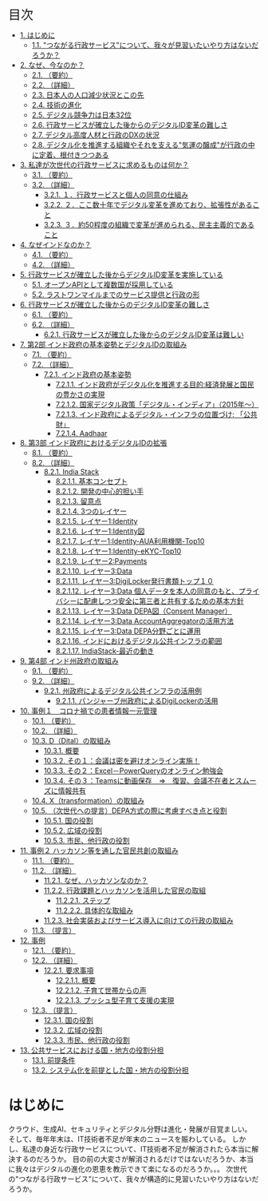 <div style="page-break-before: always;"></div>

<div style="page-break-before:always"></div>

<span style="font-size: 25px;">目次</span>
<div class="ToC">

- [1. はじめに](#1-はじめに)
  - [1.1. "つながる行政サービス"について、我々が見習いたいやり方はないだろうか？](#11-つながる行政サービスについて我々が見習いたいやり方はないだろうか)
- [2. なぜ、今なのか？](#2-なぜ今なのか)
  - [2.1. （要約）](#21-要約)
  - [2.2. （詳細）](#22-詳細)
  - [2.3. 日本人の人口減少状況とこの先](#23-日本人の人口減少状況とこの先)
  - [2.4. 技術の進化](#24-技術の進化)
  - [2.5. デジタル競争力は日本32位](#25-デジタル競争力は日本32位)
  - [2.6. 行政サービスが確立した後からのデジタルID変革の難しさ](#26-行政サービスが確立した後からのデジタルid変革の難しさ)
  - [2.7. デジタル高度人材と行政のDXの状況](#27-デジタル高度人材と行政のdxの状況)
  - [2.8. デジタル化を推進する組織やそれを支える"気運の醸成"が行政の中に定着、根付きつつある](#28-デジタル化を推進する組織やそれを支える気運の醸成が行政の中に定着根付きつつある)
- [3. 私達が次世代の行政サービスに求めるものは何か？](#3-私達が次世代の行政サービスに求めるものは何か)
  - [3.1. （要約）](#31-要約)
  - [3.2. （詳細）](#32-詳細)
    - [3.2.1. １．行政サービスと個人の同意の仕組み](#321-１行政サービスと個人の同意の仕組み)
    - [3.2.2. ２．ここ数十年でデジタル変革を進めており、拡張性があること](#322-２ここ数十年でデジタル変革を進めており拡張性があること)
    - [3.2.3. ３．約50程度の組織で変革が進められる、民主主義的であること](#323-３約50程度の組織で変革が進められる民主主義的であること)
- [4. なぜインドなのか？](#4-なぜインドなのか)
  - [4.1. （要約）](#41-要約)
  - [4.2. （詳細）](#42-詳細)
- [5. 行政サービスが確立した後からデジタルID変革を実施している](#5-行政サービスが確立した後からデジタルid変革を実施している)
  - [5.1. オープンAPIとして複数国が採用している](#51-オープンapiとして複数国が採用している)
  - [5.2. ラストワンマイルまでのサービス提供と行政の形](#52-ラストワンマイルまでのサービス提供と行政の形)
- [6. 行政サービスが確立した後からのデジタルID変革の難しさ](#6-行政サービスが確立した後からのデジタルid変革の難しさ)
  - [6.1. （要約）](#61-要約)
  - [6.2. （詳細）](#62-詳細)
    - [6.2.1. 行政サービスが確立した後からのデジタルID変革は難しい](#621-行政サービスが確立した後からのデジタルid変革は難しい)
- [7. 第2部 インド政府の基本姿勢とデジタルIDの取組み](#7-第2部-インド政府の基本姿勢とデジタルidの取組み)
  - [7.1. （要約）](#71-要約)
  - [7.2. （詳細）](#72-詳細)
    - [7.2.1. インド政府の基本姿勢](#721-インド政府の基本姿勢)
      - [7.2.1.1. インド政府がデジタル化を推進する目的:経済発展と国民の豊かさの実現](#7211-インド政府がデジタル化を推進する目的経済発展と国民の豊かさの実現)
      - [7.2.1.2. 国家デジタル政策「デジタル・インディア」（2015年～）](#7212-国家デジタル政策デジタルインディア2015年)
      - [7.2.1.3. インド政府によるデジタル・インフラの位置づけ: 「公共財」](#7213-インド政府によるデジタルインフラの位置づけ-公共財)
      - [7.2.1.4. Aadhaar](#7214-aadhaar)
- [8. 第3部 インド政府におけるデジタルIDの拡張](#8-第3部-インド政府におけるデジタルidの拡張)
  - [8.1. （要約）](#81-要約)
  - [8.2. （詳細）](#82-詳細)
    - [8.2.1. India Stack](#821-india-stack)
      - [8.2.1.1. 基本コンセプト](#8211-基本コンセプト)
      - [8.2.1.2. 開発の中心的担い手](#8212-開発の中心的担い手)
      - [8.2.1.3. 留意点](#8213-留意点)
      - [8.2.1.4. 3つのレイヤー](#8214-3つのレイヤー)
      - [8.2.1.5. レイヤー1:Identity](#8215-レイヤー1identity)
      - [8.2.1.6. レイヤー1:Identity図](#8216-レイヤー1identity図)
      - [8.2.1.7. レイヤー1:Identity-AUA利用機関-Top10](#8217-レイヤー1identity-aua利用機関-top10)
      - [8.2.1.8. レイヤー1:Identity-eKYC-Top10](#8218-レイヤー1identity-ekyc-top10)
      - [8.2.1.9. レイヤー2:Payments](#8219-レイヤー2payments)
      - [8.2.1.10. レイヤー3:Data](#82110-レイヤー3data)
      - [8.2.1.11. レイヤー3:DigiLocker発行書類トップ１０](#82111-レイヤー3digilocker発行書類トップ１０)
      - [8.2.1.12. レイヤー3:Data 個人データを本人の同意のもと、プライバシーに配慮しつつ安全に第三者と共有するための基本方針](#82112-レイヤー3data-個人データを本人の同意のもとプライバシーに配慮しつつ安全に第三者と共有するための基本方針)
      - [8.2.1.13. レイヤー3:Data DEPA図（Consent Manager）](#82113-レイヤー3data-depa図consent-manager)
      - [8.2.1.14. レイヤー3:Data AccountAggregatorの活用方法](#82114-レイヤー3data-accountaggregatorの活用方法)
      - [8.2.1.15. レイヤー3:Data DEPA分野ごとに運用](#82115-レイヤー3data-depa分野ごとに運用)
      - [8.2.1.16. インドにおけるデジタル公共インフラの範囲](#82116-インドにおけるデジタル公共インフラの範囲)
      - [8.2.1.17. IndiaStack-最近の動き](#82117-indiastack-最近の動き)
- [9. 第4部 インド州政府の取組み](#9-第4部-インド州政府の取組み)
  - [9.1. （要約）](#91-要約)
  - [9.2. （詳細）](#92-詳細)
    - [9.2.1. 州政府によるデジタル公共インフラの活用例](#921-州政府によるデジタル公共インフラの活用例)
      - [9.2.1.1. パンジャーブ州政府によるDigiLockerの活用](#9211-パンジャーブ州政府によるdigilockerの活用)
- [10. 事例１　コロナ禍での患者情報一元管理](#10-事例１コロナ禍での患者情報一元管理)
  - [10.1. （要約）](#101-要約)
  - [10.2. （詳細）](#102-詳細)
  - [10.3. D（Dital）の取組み](#103-dditalの取組み)
    - [10.3.1. 概要](#1031-概要)
    - [10.3.2. その１：会議は密を避けオンライン実施！](#1032-その１会議は密を避けオンライン実施)
    - [10.3.3. その２：Excel－PowerQueryのオンライン勉強会](#1033-その２excelpowerqueryのオンライン勉強会)
    - [10.3.4. その３：Teamsに動画保存　⇒　復習、会議不在者とスムーズに情報共有](#1034-その３teamsに動画保存復習会議不在者とスムーズに情報共有)
  - [10.4. X（transformation）の取組み](#104-xtransformationの取組み)
  - [10.5. （次世代への提言）DEPA方式の際に考慮すべき点と役割](#105-次世代への提言depa方式の際に考慮すべき点と役割)
    - [10.5.1. 国の役割](#1051-国の役割)
    - [10.5.2. 広域の役割](#1052-広域の役割)
    - [10.5.3. 市民、他行政の役割](#1053-市民他行政の役割)
- [11. 事例２ ハッカソン等を通した官民共創の取組み](#11-事例２-ハッカソン等を通した官民共創の取組み)
  - [11.1. （要約）](#111-要約)
  - [11.2. （詳細）](#112-詳細)
    - [11.2.1. なぜ、ハッカソンなのか？](#1121-なぜハッカソンなのか)
    - [11.2.2. 行政課題とハッカソンを活用した官民の取組](#1122-行政課題とハッカソンを活用した官民の取組)
      - [11.2.2.1. ステップ](#11221-ステップ)
      - [11.2.2.2. 具体的な取組み](#11222-具体的な取組み)
    - [11.2.3. 社会実装およびサービス導入に向けての行政の取組み](#1123-社会実装およびサービス導入に向けての行政の取組み)
  - [11.3. （提言）](#113-提言)
- [12. 事例](#12-事例)
  - [12.1. （要約）](#121-要約)
  - [12.2. （詳細）](#122-詳細)
    - [12.2.1. 要求事項](#1221-要求事項)
      - [12.2.1.1. 概要](#12211-概要)
      - [12.2.1.2. 子育て世帯からの声](#12212-子育て世帯からの声)
      - [12.2.1.3. プッシュ型子育て支援の実現](#12213-プッシュ型子育て支援の実現)
  - [12.3. （提言）](#123-提言)
    - [12.3.1. 国の役割](#1231-国の役割)
    - [12.3.2. 広域の役割](#1232-広域の役割)
    - [12.3.3. 市民、他行政の役割](#1233-市民他行政の役割)
- [13. 公共サービスにおける国・地⽅の役割分担](#13-公共サービスにおける国地の役割分担)
  - [13.1. 前提条件](#131-前提条件)
  - [13.2. システム化を前提とした国・地⽅の役割分担](#132-システム化を前提とした国地の役割分担)

</div>

# はじめに

クラウド、生成AI、セキュリティとデジタル分野は進化・発展が目覚ましい。
そして、毎年年末は、IT技術者不足が年末のニュースを賑わしている。
しかし、私達の身近な行政サービスについて、IT技術者不足が解消されたら本当に解決するのだろうか。
目の前の大変さが解消されるだけではないだろうか、本当に我々はデジタルの進化の恩恵を教示できて楽になるのだろうか。。。
次世代の"つながる行政サービス"について、我々が構造的に見習いたいやり方はないだろうか。
